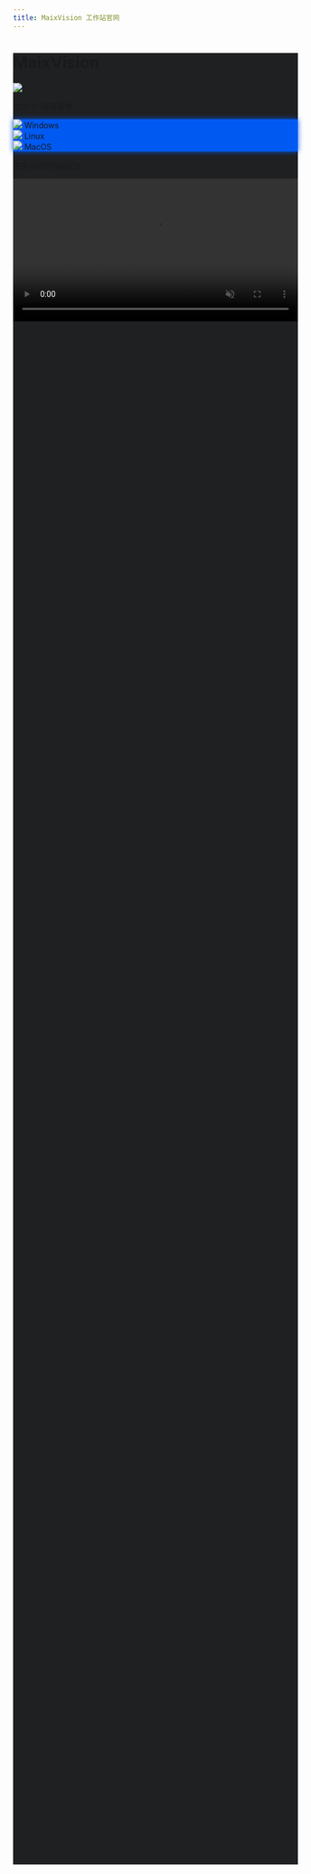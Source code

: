 ```yaml
---
title: MaixVision 工作站官网
---
```



<div>
<script src="/static/css/tailwind.css"></script>
</div>

<style>
#page_wrapper {
    background-color: #1f2022;
}
.md_page #page_content > div {
    width: 100%;
    max-width: 100%;
}
#file_list_wrapper {
    display: none;
    position: fixed;
    width: 100vw;
    height: 100vh;
    background-color: #000000cc;
    z-index: 1000;
    top: 0;
    left: 0;
}
#file_list {
    background-color: #FAFAFA;
    border-radius: 3px;
    max-width: 80%;
    min-width: 400px;
    max-height: 80%;
    min-height: 200px;
    overflow-y: auto;
}
#maixvision_video {
    height: 35rem;
}
@media (max-width: 1670px) {
    #maixvision_video {
        height: 30rem;
    }
}
@media (max-width: 1280px) {
    #maixvision_video {
        height: 20rem;
    }
}
@media (max-width: 1024px) {
    #maixvision_video {
        width: 100%;
        height: auto;
    }
}
.btn, #page_content .btn, #content_body .btn {
    background: #005af2;
    box-shadow: 0px 0px 2px 0px #005af2;
}
.btn, #page_content .btn:hover, #content_body .btn:hover {
    background: #005af2;
    box-shadow: 0px 0px 10px 0px #005af2;
}
</style>

<div id="file_list_wrapper" class="flex justify-center items-center">
    <div id="file_list" class="flex flex-col justify-center items-center space-y-5 px-5 py-10">
    </div>
</div>

<div class="w-full flex flex-wrap-reverse justify-center items-center" style="min-height:80vh; background-color:#1f2022">
    <div class="flex flex-col justify-center items-center p-10">
        <h1 class="text-4xl font-bold text-white hidden">MaixVision</h1>
        <img src="/static/image/maixvision_hor.svg" class="pointer-events-none" />
        <p class="text-xm text-white">助力 AI 应用落地</p>
        <div class="flex flex-row space-x-4 pt-10">
            <div id="win_download" class="btn flex w-32 space-x-1 justify-center items-center">
                <img src="/static/image/download.svg" class="pointer-events-none h-6 w-6" />
                <span class="text-lg">Windows</span>
            </div>
            <div id="linux_download" class="btn flex w-32 space-x-1 justify-center items-center">
                <img src="/static/image/download.svg" class="pointer-events-none h-6 w-6" />
                <span class="text-lg">Linux</span>
            </div>
            <div id="macos_download" class="btn flex w-32 space-x-1 justify-center items-center">
                <img src="/static/image/download.svg" class="pointer-events-none h-6 w-6" />
                <span class="text-lg">MacOS</span>
            </div>
        </div>
        <div class="mt-10">
            <p><span class="mr-2">更多请访问</span><a href="https://wiki.sipeed.com/maixpy/">MaixPy</a></p>
        </div>
    </div>
    <video id="maixvision_video" class="p-5" controls="false" autoplay loop muted preload src="https://wiki.sipeed.com/maixpy/static/video/maixvision.mp4" type="video/mp4">
    MaixVision
    </video>
</div>

<script>
async function getLatestVersion(filename) {
    const timestamp = new Date().getTime();
    const url = `https://cdn.sipeed.com/maixvision/${filename}.json?t=${timestamp}`;

    const response = await fetch(url);
    const data = await response.json();
    if(data.error) {
        showMsgInfo("load data failed: " + data.error);
        return;
    }
    return data;
}

var win_download = document.getElementById('win_download');
var linux_download = document.getElementById('linux_download');
var macos_download = document.getElementById('macos_download');
var file_list_wrapper = document.getElementById('file_list_wrapper');
var file_list = document.getElementById('file_list');

var win_info = undefined;
var linux_info = undefined;
var macos_info = undefined;

function showMsgInfo(msg) {
    file_list_wrapper.style.display = 'flex';
    let file_list = document.getElementById('file_list');
    file_list.innerHTML = '';
    var p = document.createElement('p');
    p.innerText = msg;
    file_list.appendChild(p);
}

function showList(files) {
    file_list_wrapper.style.display = 'flex';
    file_list.innerHTML = '';
    for (let i = files.length - 1; i >= 0; i--) {
        var a = document.createElement('a');

        a.href = 'https://cdn.sipeed.com/maixvision/' + win_info.version + '/' + files[i].url;
        a.innerText = files[i].url;
        a.className = 'p-4 bg-blue-700 text-lg rounded-md shadow hover:bg-blue-800 hover:shadow-xl';
        a.style = 'color: #FFFFFF';
        a.addEventListener('click', function () {
            file_list_wrapper.style.display = 'none';
        })

        file_list.appendChild(a);
    };
}

file_list_wrapper.addEventListener('click', function () {
    file_list_wrapper.style.display = 'none';
});

// listen to the click event
win_download.addEventListener('click', async function () {
    if (win_info === undefined) {
        showMsgInfo('加载中, 请稍候');
        return;
    }
    // if (win_info.files.length === 1) {
    //     window.location.href = 'https://cdn.sipeed.com/maixvision/' + win_info.version + '/' + win_info.files[0].url;
    // } else {
    //     showList(win_info.files);
    // }
    showList(win_info.files);
});

linux_download.addEventListener('click', async function () {
    if (linux_info === undefined) {
        showMsgInfo('加载中, 请稍候');
        return;
    }
    // if (linux_info.files.length === 1) {
    //     window.location.href = 'https://cdn.sipeed.com/maixvision/' + linux_info.version + '/' + linux_info.files[0].url;
    // } else {
    //     showList(linux_info.files);
    // }
    showList(linux_info.files);
});

macos_download.addEventListener('click', async function () {
    if (macos_info === undefined) {
        showMsgInfo('加载中, 请稍候');
        return;
    }
    // if (macos_info.files.length === 1) {
    //     window.location.href = 'https://cdn.sipeed.com/maixvision/' + macos_info.version + '/' + macos_info.files[0].url;
    // } else {
    //     showList(macos_info.files);
    // }
    showList(macos_info.files);
});

getLatestVersion("latest").then(function (data) {
    win_info = data;
});
getLatestVersion("latest-linux").then(function (data) {
    linux_info = data;
});
getLatestVersion("latest-macos").then(function (data) {
    macos_info = data;
});

</script>
